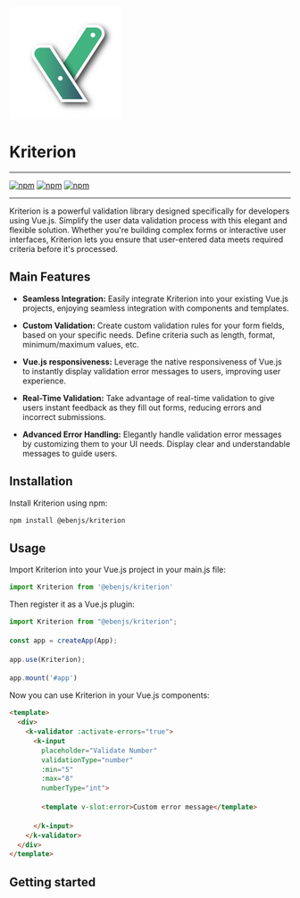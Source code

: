 <img src="./public/assets/../Kriterion.png" width="200" height="200" />

# Kriterion

---

[![npm](https://img.shields.io/npm/v/kriterion.svg)](https://www.npmjs.com/package/@ebenjs/kriterion)
[![npm](https://img.shields.io/npm/dm/kriterion.svg)](https://www.npmjs.com/package/@ebenjs/kriterion)
[![npm](https://img.shields.io/npm/l/kriterion.svg)](https://www.npmjs.com/package/@ebenjs/kriterion)

---

Kriterion is a powerful validation library designed specifically for developers using Vue.js. Simplify the user data validation process with this elegant and flexible solution. Whether you're building complex forms or interactive user interfaces, Kriterion lets you ensure that user-entered data meets required criteria before it's processed.

## Main Features
- **Seamless Integration:** Easily integrate Kriterion into your existing Vue.js projects, enjoying seamless integration with components and templates.


- **Custom Validation:** Create custom validation rules for your form fields, based on your specific needs. Define criteria such as length, format, minimum/maximum values, etc.


- **Vue.js responsiveness:** Leverage the native responsiveness of Vue.js to instantly display validation error messages to users, improving user experience.


- **Real-Time Validation:** Take advantage of real-time validation to give users instant feedback as they fill out forms, reducing errors and incorrect submissions.


- **Advanced Error Handling:** Elegantly handle validation error messages by customizing them to your UI needs. Display clear and understandable messages to guide users.

## Installation
Install Kriterion using npm:
```bash
npm install @ebenjs/kriterion
```

## Usage
Import Kriterion into your Vue.js project in your main.js file:
```javascript
import Kriterion from '@ebenjs/kriterion'
```
Then register it as a Vue.js plugin:
```javascript
import Kriterion from "@ebenjs/kriterion";

const app = createApp(App);

app.use(Kriterion);

app.mount('#app')
```

Now you can use Kriterion in your Vue.js components:
```html
<template>
  <div>
    <k-validator :activate-errors="true">
      <k-input
        placeholder="Validate Number"
        validationType="number"
        :min="5"
        :max="8"
        numberType="int">
        
        <template v-slot:error>Custom error message</template>

      </k-input>
    </k-validator>
  </div>
</template>
```
## Getting started


